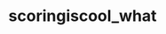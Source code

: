 ---
title: scoringiscool_what
image: test.jpg

cards:
  - 
    title : "Feature Title"
    description: "cool feature"
  - 
    title : "Feature Title2"
    description: "cool feature2"
---